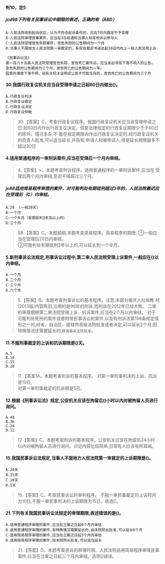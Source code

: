 #### 判10，定5

##### jcd98下列有关民事诉讼中期限的表述，正确的有（ABD）
    A:人民法院收到起诉状后，认为不符合起诉条件的，应在7日内裁定不予受理
    B:人民法院审理民事案件，应当在3日前通知当事人和其他诉讼参与人
    C:人民法院受理宣告失踪案件，宣告失踪的公告期间为一个月
    D:当事人不服地方人民法院第一审裁定的，有权在裁定书送达起10日内向上一级人民法院上诉
    
    《民事诉讼法》
    第一百八十五条人民法院受理宣告失踪、宣告死亡案件后，应当发出寻找下落不明人的公告。
    宣告失踪的公告期间为三个月，宣告死亡的公告期间为一年。
    因意外事故下落不明，经有关机关证明该公民不可能生存的，宣告死亡的公告期间为三个月
    
#### 30.我国行政复议机关应当自受理申请之日起60日内做出()。
    A.行政复议判决
    B.行政复议裁定
    C.行政复议决定
    D.行政复议仲裁
>   30.【答案】C。考查行政复议程序。我国行政复议机关应当自受理申请之日
    起60日内作出行政复议决定。但是法律规定的行政复议期限少于于60日的除外。情况复杂,不
    能在规定期限内作出行政复议决定的,经行政复议机关的负责人批准,可以适当延长,并告知
    申请人和被申请人,但是延长期限最多不超过30日



#### 4.适用普通程序的一审刑诉案件,应当在受理后一个月内审结。
>   4.【答案】×。本题考查刑诉程序。适用普通程序的一审刑诉案件,应当在
    受理后两个月内审结,至迟不得超过三个月。

##### jc88适用简易程序审理的案件，对可能判处有期徒刑超过3年的，人民法院最迟应在受理后（C）内审结。
    A:20  (一般20天)
    B:一个月
    C:一个半月（有期徒刑3年及以上的）
    D:三个月
>   88.【答案】C。本题超纲,本题考查简易程序。简易程序的期限:
①一般应当在受理后20日内审结。   
②可能判处有期徒刑3年以上的,可以延长到一个半月。  

#### 5.新刑事诉讼法规定,刑事诉讼过程中,第二审人民法院受理上诉案件,一般应在()以内审结。
    A.一个月
    B.二个月
    C.三个月
    D.六个月
>   5.【答案】B。本题考查刑事诉讼的基本程序。注意,本部分重庆人社局教
    材(2013版)内容陈旧,沿用的是96年的刑诉,而刑诉在2012年已经大修。
    二审的审理期限第二审法院受理上诉、抗诉案件,应当在2个月以内审结。
    对于可能判处死刑的案件或者附带民事诉讼的案件,以及有刑诉法第156条规定情形之一的,经省、自治区、直辖市高级法院批准或者决定,可以延长2个月;因特殊情况还需要延长的,`报请最高法院批准`。

#### 11.不服刑事裁定的上诉和抗诉期限是()天。
    A.5
    B.10
    C.15
    D.20
>   11.【答案1A。本题考查刑诉的基本程序。
对第一审刑事判决的上诉、抗诉是10日,  
对第一审刑事裁定的抗诉期是5日。  


#### 12.根据《刑事诉讼法》规定,公安机关应该在拘留后()小时以内对被拘留人员进行询问。
    A 48
    B.36
    C.24
    D.12
>   12【答案】C。本题考查刑诉的基本程序。公安机关应该在拘留后24小时
    以内对被拘留人员进行询问。识记内容比较简单,日常有人应该有所耳闻。

#### 15.我国民事诉讼法规定,当事人不服地方人民法院第一审裁定的上诉期限是()。
    A.20天
    B.15天
    C.10天
    D.5天
>   15.【答案】C。考查民事诉讼的审判程序。
不服一审民事裁定的上诉时间为10日,不服一审民事判决的上诉期限为15日。故选C。


#### 21.下列有关我国民事诉讼法规定的审理期限,表述错误的是()。
    A.适用普通程序审理的案件,应当在立案之日起6个月内审结
    B.适用普通程序审理的案件,有特殊情况需要延长的,由本院院长批准,可以延长6个月
    C.适用简易程序审理的案件,应当在立案之日起3个月内审结
    D.适用简易程序审理的案件,经本院院长批准,可以适当延长
>   21.【答案】D。本题考查民诉的审理时限。人民法院适用简易程序审理民事
    案件,应当在立案之日起三个月内审结。选项D错误。










